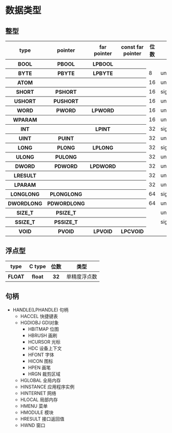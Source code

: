 # 数据类型

## 整型
<table>
	<thead>
		<tr><th>type</th><th>pointer</th><th>far pointer</th><th>const far pointer</th><th>位数</th><th>符号</th></tr>
	</thead>
	<tbody>
		<tr><th>BOOL</th><th>PBOOL</th><th>LPBOOL</th><th></th><td></td><td></td></tr>
		<tr><th>BYTE</th><th>PBYTE</th><th>LPBYTE</th><th></th><td>8</td><td>unsigned</td></tr>
		<tr><th>ATOM</th><th></th><th></th><th></th><td>16</td><td>unsigned</td></tr>
		<tr><th>SHORT</th><th>PSHORT</th><th></th><th></th><td>16</td><td>signed</td></tr>
		<tr><th>USHORT</th><th>PUSHORT</th><th></th><th></th><td>16</td><td>unsigned</td></tr>
		<tr><th>WORD</th><th>PWORD</th><th>LPWORD</th><th></th><td>16</td><td>unsigned</td></tr>
		<tr><th>WPARAM</th><th></th><th></th><th></th><td>16</td><td>unsigned</td></tr>
		<tr><th>INT</th><th></th><th>LPINT</th><th></th><td>32</td><td>signed</td></tr>
		<tr><th>UINT</th><th>PUINT</th><th></th><th></th><td>32</td><td>unsigned</td></tr>
		<tr><th>LONG</th><th>PLONG</th><th>LPLONG</th><th></th><td>32</td><td>signed</td></tr>
		<tr><th>ULONG</th><th>PULONG</th><th></th><th></th><td>32</td><td>unsigned</td></tr>
		<tr><th>DWORD</th><th>PDWORD</th><th>LPDWORD</th><th></th><td>32</td><td>unsigned</td></tr>
		<tr><th>LRESULT</th><th></th><th></th><th></th><td>32</td><td>unsigned</td></tr>
		<tr><th>LPARAM</th><th></th><th></th><th></th><td>32</td><td>unsigned</td></tr>
		<tr><th>LONGLONG</th><th>PLONGLONG</th><th></th><th></th><td>64</td><td>signed</td></tr>
		<tr><th>DWORDLONG</th><th>PDWORDLONG</th><th></th><th></th><td>64</td><td>unsigned</td></tr>
		<tr><th>SIZE_T</th><th>PSIZE_T</th><th></th><th></th><td></td><td>unsigned</td></tr>
		<tr><th>SSIZE_T</th><th>PSSIZE_T</th><th></th><th></th><td></td><td>signed</td></tr>
		<tr><th>VOID</th><th>PVOID</th><th>LPVOID</th><th>LPCVOID</th><td></td><td></td></tr>
	</tbody>
</table>

## 浮点型

<table>
	<thead>
		<tr><th>type</th><th>C type</th><th>位数</th><th>类型</th></tr>
	</thead>
	<tbody>
		<tr><th>FLOAT</th><th>float</th><th>32</th><td>单精度浮点数</td></tr>
	</tbody>
</table>

## 句柄
- HANDLE(LPHANDLE) 句柄
    - HACCEL 快捷键表
    - HGDIOBJ GDI对象
        - HBITMAP 位图
        - HBRUSH 画刷
        - HCURSOR 光标
        - HDC 设备上下文
        - HFONT 字体
        - HICON 图标
        - HPEN 画笔
        - HRGN 裁剪区域
    - HGLOBAL 全局内存
    - HINSTANCE 应用程序实例
    - HINTERNET 网络
    - HLOCAL 局部内存
    - HMENU 菜单
    - HMODULE 模块
    - HRESULT 接口返回值
    - HWND 窗口
